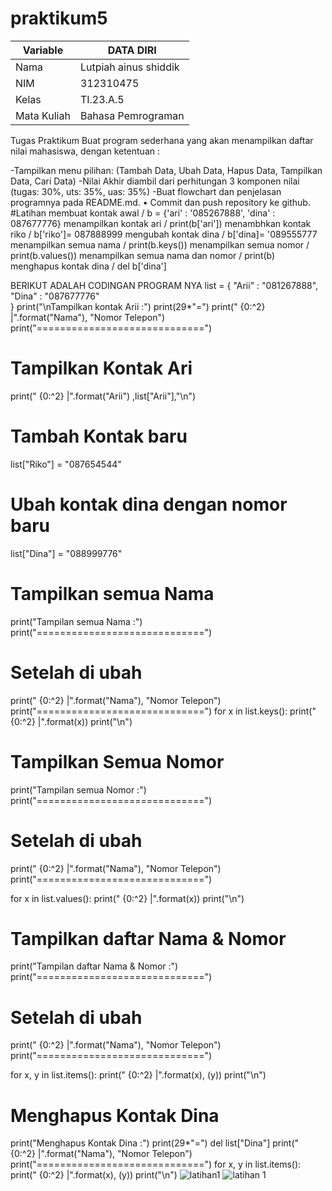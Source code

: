 # praktikum5
| Variable       |      DATA DIRI        |
| ---------------| --------------------- |
| Nama           | Lutpiah ainus shiddik |                                          
| NIM            | 312310475             |
| Kelas          | TI.23.A.5             |
| Mata Kuliah    |Bahasa Pemrograman     |

Tugas Praktikum
Buat program sederhana yang akan menampilkan daftar nilai mahasiswa, dengan ketentuan :

-Tampilkan menu pilihan: (Tambah Data, Ubah Data, Hapus Data, Tampilkan Data, Cari Data)
-Nilai Akhir diambil dari perhitungan 3 komponen nilai (tugas: 30%, uts: 35%, uas: 35%)
-Buat flowchart dan penjelasan programnya pada README.md. • Commit dan push repository ke github.
#Latihan
membuat kontak awal / b = {'ari' : '085267888', 'dina' : 087677776}
menampilkan kontak ari / print(b['ari'])
menambhkan kontak riko / b['riko']= 087888999
mengubah kontak dina / b['dina]= '089555777
menampilkan semua nama / print(b.keys())
menampilkan semua nomor / print(b.values())
menampilkan semua nama dan nomor / print(b)
menghapus kontak dina / del b['dina']

BERIKUT ADALAH CODINGAN PROGRAM NYA
list = {
    "Arii" : "081267888", "Dina" : "087677776"  
}
print("\nTampilkan kontak Arii :")
print(29*"=")
print(" {0:^2} |".format("Nama"), "Nomor Telepon")      
print("=============================")
# Tampilkan Kontak Ari
print(" {0:^2} |".format("Arii") ,list["Arii"],"\n")
# Tambah Kontak baru
list["Riko"] = "087654544"
# Ubah kontak dina dengan nomor baru
list["Dina"] = "088999776"
# Tampilkan semua Nama 
print("Tampilan semua Nama :")
print("=============================")
# Setelah di ubah
print(" {0:^2} |".format("Nama"), "Nomor Telepon")
print("=============================")
for x in list.keys():
    print(" {0:^2} |".format(x))
print("\n")
# Tampilkan Semua Nomor 
print("Tampilan semua Nomor :")
print("=============================")
# Setelah di ubah
print(" {0:^2} |".format("Nama"), "Nomor Telepon")
print("=============================")

for x in list.values():
    print(" {0:^2} |".format(x))
print("\n")
# Tampilkan daftar Nama & Nomor
print("Tampilan daftar Nama & Nomor :")
print("=============================")
# Setelah di ubah
print(" {0:^2} |".format("Nama"), "Nomor Telepon")
print("=============================")

for x, y in list.items():
    print(" {0:^2} |".format(x), (y))
print("\n")
# Menghapus Kontak Dina
print("Menghapus Kontak Dina :")
print(29*"=")
del list["Dina"]
print(" {0:^2} |".format("Nama"), "Nomor Telepon")
print("=============================")
for x, y in list.items():
    print(" {0:^2} |".format(x), (y))
print("\n")
![latihan1](https://github.com/lutpi9/praktikum5/assets/147919251/499c4f5d-c442-47a9-9428-15339aa544a7)
![latihan 1](https://github.com/lutpi9/praktikum5/assets/147919251/a28ab7da-ba34-4434-b2e8-7bae4e19502c)


